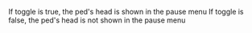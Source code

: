 If toggle is true, the ped's head is shown in the pause menu
If toggle is false, the ped's head is not shown in the pause menu